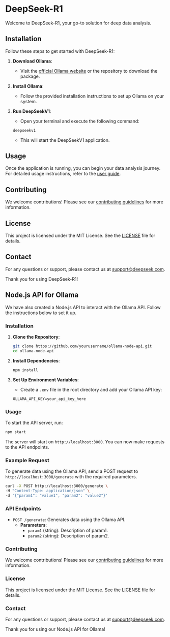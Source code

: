 # DeepSeek-R1

Welcome to DeepSeek-R1, your go-to solution for deep data analysis.

## Installation

Follow these steps to get started with DeepSeek-R1:

1. **Download Ollama**: 
    - Visit the [official Ollama website](https://www.ollama.com) or the repository to download the package.

2. **Install Ollama**: 
    - Follow the provided installation instructions to set up Ollama on your system.

3. **Run DeepSeekV1**: 
    - Open your terminal and execute the following command:
     ```sh
     deepseekv1
     ```
    - This will start the DeepSeekV1 application.

## Usage

Once the application is running, you can begin your data analysis journey. For detailed usage instructions, refer to the [user guide](https://www.deepseek.com/user-guide).

## Contributing

We welcome contributions! Please see our [contributing guidelines](https://www.deepseek.com/contributing) for more information.

## License

This project is licensed under the MIT License. See the [LICENSE](LICENSE) file for details.

## Contact

For any questions or support, please contact us at [support@deepseek.com](mailto:support@deepseek.com).

Thank you for using DeepSeek-R1!
## Node.js API for Ollama

We have also created a Node.js API to interact with the Ollama API. Follow the instructions below to set it up.

### Installation

1. **Clone the Repository**:
    ```sh
    git clone https://github.com/yourusername/ollama-node-api.git
    cd ollama-node-api
    ```

2. **Install Dependencies**:
    ```sh
    npm install
    ```

3. **Set Up Environment Variables**:
    - Create a `.env` file in the root directory and add your Ollama API key:
    ```env
    OLLAMA_API_KEY=your_api_key_here
    ```

### Usage

To start the API server, run:
```sh
npm start
```

The server will start on `http://localhost:3000`. You can now make requests to the API endpoints.

### Example Request

To generate data using the Ollama API, send a POST request to `http://localhost:3000/generate` with the required parameters.

```sh
curl -X POST http://localhost:3000/generate \
-H "Content-Type: application/json" \
-d '{"param1": "value1", "param2": "value2"}'
```

### API Endpoints

- `POST /generate`: Generates data using the Ollama API.
    - **Parameters**: 
        - `param1` (string): Description of param1.
        - `param2` (string): Description of param2.

### Contributing

We welcome contributions! Please see our [contributing guidelines](https://www.deepseek.com/contributing) for more information.

### License

This project is licensed under the MIT License. See the [LICENSE](LICENSE) file for details.

### Contact

For any questions or support, please contact us at [support@deepseek.com](mailto:support@deepseek.com).

Thank you for using our Node.js API for Ollama!